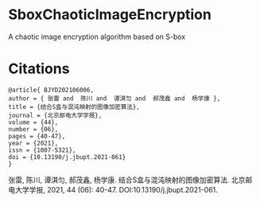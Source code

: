 # SboxChaoticImageEncryption
A chaotic image encryption algorithm based on S-box

# Citations
```
@article{ BJYD202106006,
author = { 张雷 and  陈川 and  谭淇匀 and  郝茂鑫 and  杨学康 },
title = {结合S盒与混沌映射的图像加密算法},
journal = {北京邮电大学学报},
volume = {44},
number = {06},
pages = {40-47},
year = {2021},
issn = {1007-5321},
doi = {10.13190/j.jbupt.2021-061}
}
```
张雷, 陈川, 谭淇匀, 郝茂鑫, 杨学康. 结合S盒与混沌映射的图像加密算法. 北京邮电大学学报, 2021, 44 (06): 40-47. DOI:10.13190/j.jbupt.2021-061.
